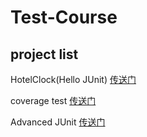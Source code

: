 # Test-Course
## project list
HotelClock(Hello JUnit) [传送门](https://github.com/InfiniteXyy/Test-Course-Projects/tree/master/chapter01)

coverage test [传送门](https://github.com/InfiniteXyy/Test-Course-Projects/tree/master/chapter02)

Advanced JUnit [传送门](https://github.com/InfiniteXyy/Test-Course-Projects/tree/master/chapter03)


